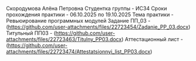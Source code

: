 Скородумова Алёна Петровна
Студентка группы - ИС34
Сроки прохождения практики - 06.10.2025 по 19.10.2025
Тема практики - Ревьюирование программных модулей
Задание ПП_03 - (https://github.com/user-attachments/files/22723454/Zadanie_PP_03.docx)
Титульный ПП03 - (https://github.com/user-attachments/files/22723463/Titulny_PP03.docx)
Аттестационный лист - (https://github.com/user-attachments/files/22723474/Attestatsionnyi_list_PP03.docx)

